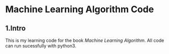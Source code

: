 # Machine Learning Algorithm Code

1.Intro
---

This is my learning code for the book <i>Machine Learning Algorithm</i>. All code can run sucessfully with python3.  